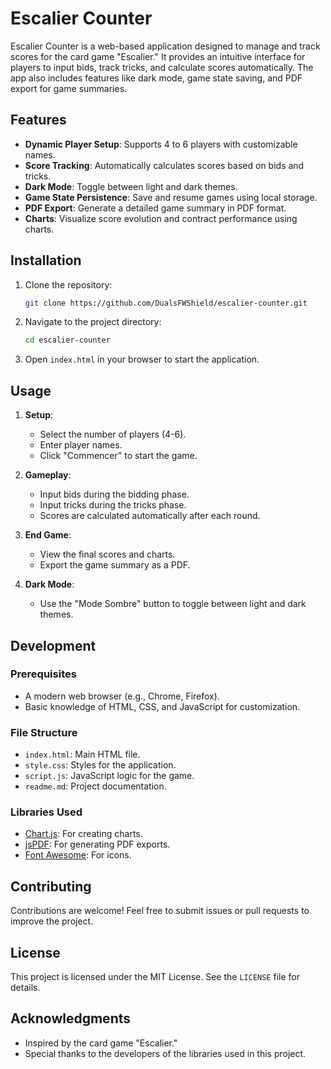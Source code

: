 # Escalier Counter

Escalier Counter is a web-based application designed to manage and track scores for the card game "Escalier." It provides an intuitive interface for players to input bids, track tricks, and calculate scores automatically. The app also includes features like dark mode, game state saving, and PDF export for game summaries.

## Features

- **Dynamic Player Setup**: Supports 4 to 6 players with customizable names.
- **Score Tracking**: Automatically calculates scores based on bids and tricks.
- **Dark Mode**: Toggle between light and dark themes.
- **Game State Persistence**: Save and resume games using local storage.
- **PDF Export**: Generate a detailed game summary in PDF format.
- **Charts**: Visualize score evolution and contract performance using charts.

## Installation

1. Clone the repository:
   ```bash
   git clone https://github.com/DualsFWShield/escalier-counter.git
   ```
2. Navigate to the project directory:
   ```bash
   cd escalier-counter
   ```
3. Open `index.html` in your browser to start the application.

## Usage

1. **Setup**:
   - Select the number of players (4-6).
   - Enter player names.
   - Click "Commencer" to start the game.

2. **Gameplay**:
   - Input bids during the bidding phase.
   - Input tricks during the tricks phase.
   - Scores are calculated automatically after each round.

3. **End Game**:
   - View the final scores and charts.
   - Export the game summary as a PDF.

4. **Dark Mode**:
   - Use the "Mode Sombre" button to toggle between light and dark themes.

## Development

### Prerequisites

- A modern web browser (e.g., Chrome, Firefox).
- Basic knowledge of HTML, CSS, and JavaScript for customization.

### File Structure

- `index.html`: Main HTML file.
- `style.css`: Styles for the application.
- `script.js`: JavaScript logic for the game.
- `readme.md`: Project documentation.

### Libraries Used

- [Chart.js](https://www.chartjs.org/): For creating charts.
- [jsPDF](https://github.com/parallax/jsPDF): For generating PDF exports.
- [Font Awesome](https://fontawesome.com/): For icons.

## Contributing

Contributions are welcome! Feel free to submit issues or pull requests to improve the project.

## License

This project is licensed under the MIT License. See the `LICENSE` file for details.

## Acknowledgments

- Inspired by the card game "Escalier."
- Special thanks to the developers of the libraries used in this project.

